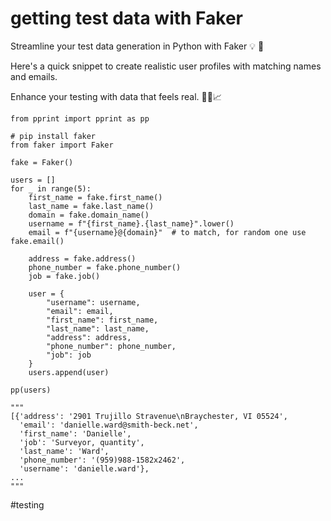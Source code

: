 # getting test data with Faker

Streamline your test data generation in Python with Faker 💡 🎉

Here's a quick snippet to create realistic user profiles with matching names and emails.

Enhance your testing with data that feels real. 🐍🔧📈

```
from pprint import pprint as pp

# pip install faker
from faker import Faker

fake = Faker()

users = []
for _ in range(5):
    first_name = fake.first_name()
    last_name = fake.last_name()
    domain = fake.domain_name()
    username = f"{first_name}.{last_name}".lower()
    email = f"{username}@{domain}"  # to match, for random one use fake.email()

    address = fake.address()
    phone_number = fake.phone_number()
    job = fake.job()

    user = {
        "username": username,
        "email": email,
        "first_name": first_name,
        "last_name": last_name,
        "address": address,
        "phone_number": phone_number,
        "job": job
    }
    users.append(user)

pp(users)

"""
[{'address': '2901 Trujillo Stravenue\nBraychester, VI 05524',
  'email': 'danielle.ward@smith-beck.net',
  'first_name': 'Danielle',
  'job': 'Surveyor, quantity',
  'last_name': 'Ward',
  'phone_number': '(959)988-1582x2462',
  'username': 'danielle.ward'},
...
"""
```

#testing
